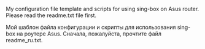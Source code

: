 My configuration file template and scripts for using sing-box on Asus router.
Please read the readme.txt file first.

Мой шаблон файла конфигурации и скрипты для использования sing-box на роутере Asus.
Сначала, пожалуйста, прочтите файл readme_ru.txt.
